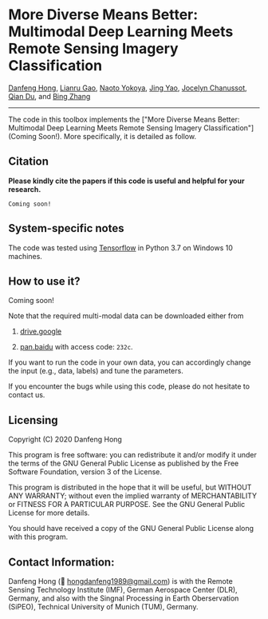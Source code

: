 # More Diverse Means Better: Multimodal Deep Learning Meets Remote Sensing Imagery Classification

[Danfeng Hong](https://sites.google.com/view/danfeng-hong), [Lianru Gao](https://scholar.google.com/citations?hl=en&user=f6OnhtcAAAAJ), [Naoto Yokoya](https://scholar.google.com/citations?user=DJ2KOn8AAAAJ&hl=en), [Jing Yao](https://scholar.google.com/citations?user=1SHd5ygAAAAJ&hl=en), [Jocelyn Chanussot](https://scholar.google.com/citations?user=6owK2OQAAAAJ&hl=en), [Qian Du](https://scholar.google.com/citations?user=0OdKQoQAAAAJ&hl=en), and [Bing Zhang](http://www.aircas.cas.cn/sourcedb_air_cas/cn/expert/yjy/201811/t20181106_5165336.html)

___________

The code in this toolbox implements the ["More Diverse Means Better: Multimodal Deep Learning Meets Remote Sensing Imagery Classification"](Coming Soon!). More specifically, it is detailed as follow.

## Citation

**Please kindly cite the papers if this code is useful and helpful for your research.**
```
Coming soon!
```

## System-specific notes

The code was tested using [Tensorflow](https://www.tensorflow.org/) in Python 3.7 on Windows 10 machines.

## How to use it?

Coming soon!

Note that the required multi-modal data can be downloaded either from

1. [drive.google](https://drive.google.com/file/d/17uroC22RdpVSgF2LtsjyMXfPVLw7fMPI/view?usp=sharing)

2. [pan.baidu](https://pan.baidu.com/s/1jddCuQqIeO3CrNnBiK-Q0Q) with access code: `232c`.

If you want to run the code in your own data, you can accordingly change the input (e.g., data, labels) and tune the parameters.

If you encounter the bugs while using this code, please do not hesitate to contact us.

## Licensing

Copyright (C) 2020 Danfeng Hong

This program is free software: you can redistribute it and/or modify it under the terms of the GNU General Public License as published by the Free Software Foundation, version 3 of the License.

This program is distributed in the hope that it will be useful, but WITHOUT ANY WARRANTY; without even the implied warranty of MERCHANTABILITY or FITNESS FOR A PARTICULAR PURPOSE. See the GNU General Public License for more details.

You should have received a copy of the GNU General Public License along with this program.

## Contact Information:

Danfeng Hong (:incoming_envelope: hongdanfeng1989@gmail.com) is with the Remote Sensing Technology Institute (IMF), German Aerospace Center (DLR), Germany, and also with the Singnal Processing in Earth Oberservation (SiPEO), Technical University of Munich (TUM), Germany. 
